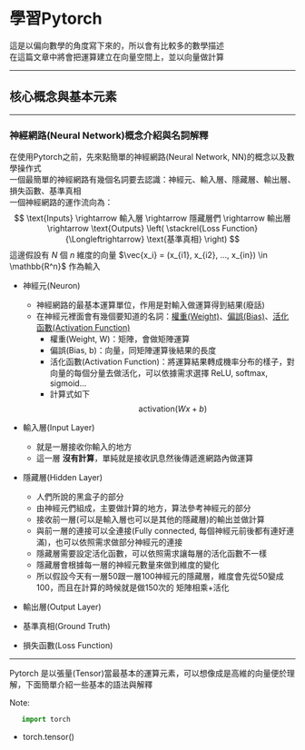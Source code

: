 # 學習Pytorch

這是以偏向數學的角度寫下來的，所以會有比較多的數學描述  
在這篇文章中將會把運算建立在向量空間上，並以向量做計算

---
## 核心概念與基本元素
---
### 神經網路(Neural Network)概念介紹與名詞解釋

在使用Pytorch之前，先來點簡單的神經網路(Neural Network, NN)的概念以及數學操作式  
一個最簡單的神經網路有幾個名詞要去認識：神經元、輸入層、隱藏層、輸出層、損失函數、基準真相  
一個神經網路的運作流向為：
$$
\text{Inputs} \rightarrow 輸入層 \rightarrow 隱藏層們 \rightarrow 輸出層 \rightarrow \text{Outputs} \left( \stackrel{Loss Function}{\Longleftrightarrow} \text{基準真相} \right)
$$
這邊假設有 $N$ 個 $n$ 維度的向量 $\vec{x_i} = (x_{i1}, x_{i2}, ..., x_{in}) \in \mathbb{R^n}$ 作為輸入

* 神經元(Neuron)
  * 神經網路的最基本運算單位，作用是對輸入做運算得到結果(廢話)
  * 在神經元裡面會有幾個要知道的名詞：<u>權重(Weight)</u>、<u>偏誤(Bias)</u>、<u>活化函數(Activation Function)</u>
    * 權重(Weight, W)：矩陣，會做矩陣運算
    * 偏誤(Bias, b)：向量，同矩陣運算後結果的長度
    * 活化函數(Activation Function)：將運算結果轉成機率分布的樣子，對向量的每個分量去做活化，可以依據需求選擇 ReLU, softmax, sigmoid...
    * 計算式如下
    $$
    \text{activation}(Wx+b)
    $$

  
* 輸入層(Input Layer)
  * 就是一層接收你輸入的地方
  * 這一層 __沒有計算__，單純就是接收訊息然後傳遞進網路內做運算

  
* 隱藏層(Hidden Layer)
  * 人們所說的黑盒子的部分
  * 由神經元們組成，主要做計算的地方，算法參考神經元的部分
  * 接收前一層(可以是輸入層也可以是其他的隱藏層)的輸出並做計算
  * 與前一層的連接可以全連接(Fully connected, 每個神經元前後都有連好連滿)，也可以依照需求做部分神經元的連接
  * 隱藏層需要設定活化函數，可以依照需求讓每層的活化函數不一樣
  * 隱藏層會根據每一層的神經元數量來做到維度的變化
  * 所以假設今天有一層50跟一層100神經元的隱藏層，維度會先從50變成100，而且在計算的時候就是做150次的 矩陣相乘+活化


* 輸出層(Output Layer)

* 基準真相(Ground Truth)

* 損失函數(Loss Function)

---

Pytorch 是以張量(Tensor)當最基本的運算元素，可以想像成是高維的向量便於理解，下面簡單介紹一些基本的語法與解釋


Note: 
```python
   import torch 
```


* torch.tensor()
